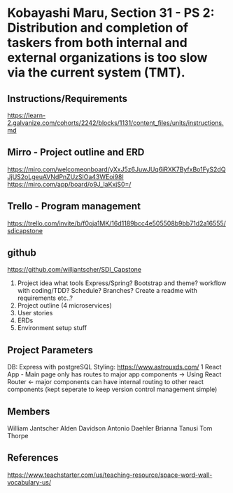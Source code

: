 # Kobayashi Maru, Section 31 - PS 2: Distribution and completion of taskers from both internal and external organizations is too slow via the current system (TMT).

## Instructions/Requirements
https://learn-2.galvanize.com/cohorts/2242/blocks/1131/content_files/units/instructions.md
## Mirro - Project outline and ERD
https://miro.com/welcomeonboard/yXxJ5z6JuwJUq6iRXK7ByfxBo1FyS2dQJjUS2oLgeuAVNdPnZUzSlOa43WEoi98l
https://miro.com/app/board/o9J_laKxjS0=/
## Trello - Program management
https://trello.com/invite/b/f0oja1MK/16d1189bcc4e505508b9bb71d2a16555/sdicapstone
## github
https://github.com/willjantscher/SDI_Capstone


1. Project idea
    what tools Express/Spring? Bootstrap and theme? workflow with coding/TDD? Schedule? Branches? 
    Create a readme with requirements etc..?
2. Project outline (4 microservices)
3. User stories
4. ERDs
5. Environment setup stuff


## Project Parameters
DB: Express with postgreSQL
Styling: https://www.astrouxds.com/ 
1 React App - Main page only has routes to major app components -> Using React Router <- major components can have internal routing to other react components (kept seperate to keep version control management simple)


## Members
William Jantscher 
Alden Davidson
Antonio Daehler
Brianna Tanusi
Tom Thorpe



## References
https://www.teachstarter.com/us/teaching-resource/space-word-wall-vocabulary-us/




